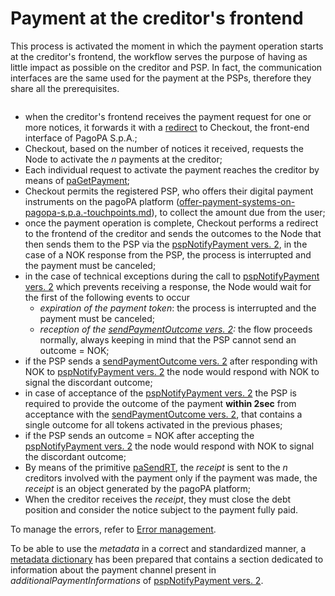 # Payment at the creditor's frontend

This process is activated the moment in which the payment operation starts at the creditor's frontend, the workflow serves the purpose of having as little impact as possible on the creditor and PSP. In fact, the communication interfaces are the same used for the payment at the PSPs, therefore they share all the prerequisites.

<figure><img src="../.gitbook/assets/nuovo_modello1_carrello_V3_SANP-Payment_process_activated_by_EC__.png" alt=""><figcaption></figcaption></figure>

* when the creditor's frontend receives the payment request for one or more notices, it forwards it with a [redirect](../creditor/integration-methods/integration-of-creditor-touch-point-with-checkout.md) to Checkout, the front-end interface of PagoPA S.p.A.;
* Checkout, based on the number of notices it received, requests the Node to activate the _n_ payments at the creditor;
* Each individual request to activate the payment reaches the creditor by means of [paGetPayment](../appendices/primitive.md#pagetpayment);
* Checkout permits the registered PSP, who offers their digital payment instruments on the pagoPA platform ([offer-payment-systems-on-pagopa-s.p.a.-touchpoints.md](../payment-service-provider/integration-methods/offer-payment-systems-on-pagopa-s.p.a.-touchpoints.md "mention")), to collect the amount due from the user; 
* once the payment operation is complete, Checkout performs a redirect to the frontend of the creditor and sends the outcomes to the Node that then sends them to the PSP via the [pspNotifyPayment vers. 2](../appendices/primitive.md#versione-2-4), in the case of a NOK response from the PSP, the process is interrupted and the payment must be canceled;
* in the case of technical exceptions during the call to [pspNotifyPayment vers. 2](../appendices/primitive.md#versione-2-4) which prevents receiving a response, the Node would wait for the first of the following events to occur
  * _expiration of the payment token_: the process is interrupted and the payment must be canceled;
  * _reception of the_ [_sendPaymentOutcome vers. 2_](../appendices/primitive.md#versione-2-3)_:_ the flow proceeds normally, always keeping in mind that the PSP cannot send an outcome = NOK;
* if the PSP sends a [sendPaymentOutcome vers. 2](../appendices/primitive.md#versione-2-3) after responding with NOK to [pspNotifyPayment vers. 2](../appendices/primitive.md#versione-2-4) the node would respond with NOK to signal the discordant outcome;
* in case of acceptance of the [pspNotifyPayment vers. 2](../appendices/primitive.md#versione-2-4) the PSP is required to provide the outcome of the payment **within 2sec** from acceptance with the [sendPaymentOutcome vers. 2](../appendices/primitive.md#versione-2-3), that contains a single outcome for all tokens activated in the previous phases;
* if the PSP sends an outcome = NOK after accepting the [pspNotifyPayment vers. 2](../appendices/primitive.md#versione-2-4) the node would respond with NOK to signal the discordant outcome;
* By means of the primitive [paSendRT](../appendices/primitive.md#pasendrt), the _receipt_ is sent to the _n_ creditors involved with the payment only if the payment was made, the _receipt_ is an object generated by the pagoPA platform;
* When the creditor receives the _receipt_, they must close the debt position and consider the notice subject to the payment fully paid.

To manage the errors, refer to [Error management](https://app.gitbook.com/o/KXYtsf32WSKm6ga638R3/s/mU2qgiLV1G3m9z1VjAOc/ "mention").

To be able to use the _metadata_ in a correct and standardized manner, a [metadata dictionary](https://app.gitbook.com/o/KXYtsf32WSKm6ga638R3/s/u6YdY319vyFX9MIvnKBa/ "mention") has been prepared that contains a section dedicated to information about the payment channel present in _additionalPaymentInformations_ of [pspNotifyPayment vers. 2](../appendices/primitive.md#versione-2-4).